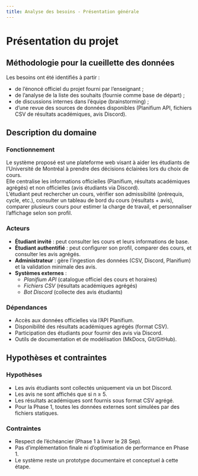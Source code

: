 ```yaml
---
title: Analyse des besoins - Présentation générale
---
```


# Présentation du projet

## Méthodologie pour la cueillette des données
Les besoins ont été identifiés à partir :

- de l’énoncé officiel du projet fourni par l’enseignant ;
- de l’analyse de la liste des souhaits (fournie comme base de départ) ;
- de discussions internes dans l’équipe (brainstorming) ;
- d’une revue des sources de données disponibles (Planifium API, fichiers CSV de résultats académiques, avis Discord).

## Description du domaine

### Fonctionnement
Le système proposé est une plateforme web visant à aider les étudiants de l’Université de Montréal à prendre des décisions éclairées lors du choix de cours.  
Elle centralise les informations officielles (Planifium, résultats académiques agrégés) et non officielles (avis étudiants via Discord).  
L’étudiant peut rechercher un cours, vérifier son admissibilité (prérequis, cycle, etc.), consulter un tableau de bord du cours (résultats + avis), comparer plusieurs cours pour estimer la charge de travail, et personnaliser l’affichage selon son profil.

### Acteurs
- **Étudiant invité** : peut consulter les cours et leurs informations de base.  
- **Étudiant authentifié** : peut configurer son profil, comparer des cours, et consulter les avis agrégés.  
- **Administrateur** : gère l’ingestion des données (CSV, Discord, Planifium) et la validation minimale des avis.  
- **Systèmes externes** :  
  - *Planifium API* (catalogue officiel des cours et horaires)  
  - *Fichiers CSV* (résultats académiques agrégés)  
  - *Bot Discord* (collecte des avis étudiants)

### Dépendances
- Accès aux données officielles via l’API Planifium.  
- Disponibilité des résultats académiques agrégés (format CSV).  
- Participation des étudiants pour fournir des avis via Discord.  
- Outils de documentation et de modélisation (MkDocs, Git/GitHub).  

## Hypothèses et contraintes

### Hypothèses
- Les avis étudiants sont collectés uniquement via un bot Discord.  
- Les avis ne sont affichés que si n ≥ 5.  
- Les résultats académiques sont fournis sous format CSV agrégé.  
- Pour la Phase 1, toutes les données externes sont simulées par des fichiers statiques.  

### Contraintes
- Respect de l’échéancier (Phase 1 à livrer le 28 Sep).  
- Pas d’implémentation finale ni d’optimisation de performance en Phase 1.  
- Le système reste un prototype documentaire et conceptuel à cette étape.